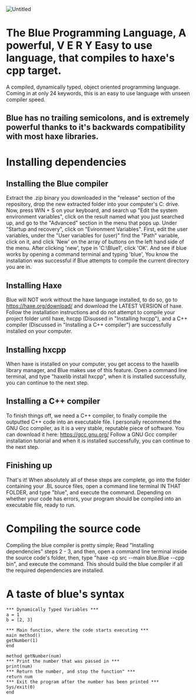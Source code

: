 ![Untitled](https://user-images.githubusercontent.com/90519370/172729154-3dafe4b1-f713-4580-a7b0-a6a3499dd33e.png)

# The Blue Programming Language, A powerful, V E R Y Easy to use language, that compiles to haxe's cpp target.
A compiled, dynamically typed, object oriented programming language. 
Coming in at only 24 keywords, this is an easy to use language with unseen compiler speed.

## Blue has no trailing semicolons, and is extremely powerful thanks to it's backwards compatibility with most haxe libraries.

# Installing dependencies

## Installing the Blue compiler
Extract the .zip binary you downloaded in the "release" section of the repository, drop the new extracted folder into your computer's C: drive.
Now, press WIN + S on your keyboard, and search up "Edit the system environment variables", click on the result named what you just searched up,
and go to the "Advanced" section in the menu that pops up. Under "Startup and recovery", click on "Evironment Variables". First, edit the user variables,
under the "User variables for (user)" find the "Path" variable, click on it, and click 'New' on the array of buttons on the left hand side of the menu.
After clicking 'new', type in 'C:\Blue1', click 'OK'. And see if blue works by opening a command terminal and typing 'blue', You know the installation was successful if Blue attempts to compile the current directory you are in.

## Installing Haxe
Blue will NOT work without the haxe language installed, to do so, go to https://haxe.org/download/ and download the LATEST VERSION of haxe.
Follow the installation instructions and do not attempt to compile your project folder until haxe, hxcpp (Disussed in "Installing hxcpp"), and a C++ compiler (Discussed in "Installing a C++ compiler") are successfully installed on your computer.

## Installing hxcpp
When haxe is installed on your computer, you get access to the haxelib library manager, and Blue makes use of this feature. Open a command line terminal, and type "haxelib install hxcpp", when it is installed successfully, you can continue to the next step.

## Installing a C++ compiler
To finish things off, we need a C++ compiler, to finally compile the outputted C++ code into an executable file.
I personally recommend the GNU Gcc compiler, as it is a very stable, reputable piece of software. You can download it here: https://gcc.gnu.org/ 
Follow a GNU Gcc compiler installation tutorial and when it is installed successfully, you can continue to the next step.

## Finishing up
That's it! When absolutely all of these steps are complete, go into the folder containing your .BL source files, open a command line terminal IN THAT FOLDER, and type "blue", and execute the command. Depending on whether your code has errors, your program should be compiled into an executable file, ready to run.

# Compiling the source code
Compiling the blue compiler is pretty simple; Read "Installing dependencies" steps 2 - 3, and then, open a command line terminal inside the source code's folder, then, type "haxe -cp src --main blue.Blue --cpp bin", and execute the command. This should build the blue compiler if all the required dependencies are installed.

# A taste of blue's syntax
```
*** Dynamically Typed Variables ***
a = 1
b = [2, 3]

*** Main function, where the code starts executing ***
main method()
getNumber(1)
end

method getNumber(num)
*** Print the number that was passed in ***
print(num)
*** Return the number, and stop the function" ***
return num
*** Exit the program after the number has been printed ***
Sys/exit(0)
end
```
